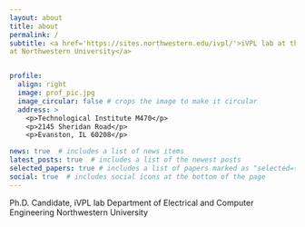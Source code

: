 ```yaml
---
layout: about
title: about
permalink: /
subtitle: <a href='https://sites.northwestern.edu/ivpl/'>iVPL lab at the Department of Electrical and Computer Engineering
at Northwestern University</a>


profile:
  align: right
  image: prof_pic.jpg
  image_circular: false # crops the image to make it circular
  address: >
    <p>Technological Institute M470</p>
    <p>2145 Sheridan Road</p>
    <p>Evanston, IL 60208</p>

news: true  # includes a list of news items
latest_posts: true  # includes a list of the newest posts
selected_papers: true # includes a list of papers marked as "selected={true}"
social: true  # includes social icons at the bottom of the page
---
```

Ph.D. Candidate, iVPL lab
Department of Electrical and Computer Engineering
Northwestern University

